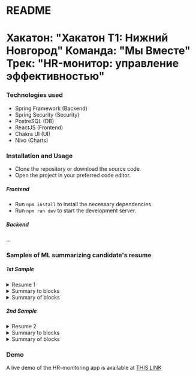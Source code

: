 # README
Хакатон: "Хакатон Т1: Нижний Новгород"
Команда: "Мы Вместе"
Трек: "HR-монитор: управление эффективностью"
========
### Technologies used
* Spring Framework (Backend)
* Spring Security (Security)
* PostreSQL (DB)
* ReactJS (Frontend)
* Chakra UI (UI)
* Nivo (Charts)
### Installation and Usage
* Clone the repository or download the source code.
* Open the project in your preferred code editor.
##### Frontend
* Run ```npm install``` to install the necessary dependencies.
* Run ```npm run dev``` to start the development server.
##### Backend
...

### Samples of ML summarizing candidate's resume
##### 1st Sample
<details><summary>Resume 1</summary>Осипов Артём Михайлович
Главный бухгалтер
Занятость: Полная
Желаемый график работы: Полный день
Желаемая зарплата: от 40 000 руб.
Контактная информация
Телефон: +7 (ХХХ) ХХХ-ХХ-ХХ
Электронная почта: email@yandex.ru
Личная информация
Гражданство: Российская Федерация
Место проживания: г. Улан-Удэ
Переезд: Невозможен
Дата рождения: 18.02.1990 г. (31 год)
Семейное положение: Не женат
Опыт работы
Период работы: 2015 г. — 2022 г. (7 лет)
Должность: Главный бухгалтер с функциями финансового директора
Организация: ОАО "Волновахский Комбинат Хлебопродуктов", г. Екатеринбург
Обязанности:
 Опыт работы в структуре системных предприятий холдинга.
 Составление и разработка штатного расписания, нормирование оплаты труда.
 Полное ведение бухгалтерского и налогового учета в программе 1С:7.
 Работа с первичной документацией.
Период работы: 2014 г. — 2015 г. (1 год)
Должность: Бухгалтер
Организация: ОАО "Волновахский Комбинат Хлебопродуктов", г. Екатеринбург
Обязанности:
 Полное ведение бухгалтерского учета в программе 1С: Предприятие 8,2.
 Работа с первичной документацией.
 Сверка взаиморасчетов с контрагентами.
 Проведение банковских операций.
 Подготовка и сдача отчетности в ПФР, МРИ ФНС, Фин.органы, статистику.
 Расчет и начисление заработной платы.
 Размещение на Гос.закупках.
 Работа с УФК.
 Работа в СУФД.
 Работа в Сбербанк-онлайн.
Образование
Учебное заведение: ФГБОУ высшего профессионального образования "Бурятская 
государственная сельскохозяйственная академия", г. Улан-Удэ
Год окончания: 2022 г.
Факультет: Бухгалтерский учет, анализ и аудит
Специальность: Бухгалтер
Форма обучения: Очная
О себе
Личные качества
Высокая работоспособность, самодисциплина и самомотивация, ответственный подход к 
выполнению поставленных задач. Самоорганизованность, стрессоустойчивость и 
творческий подход помогает браться за новые проекты и доводить дело до конца.
Хорошие коммуникационные навыки. Умею решать конфликтные ситуации и идти на 
компромисс. Удаленный процесс работы, не вызывает препятствий для выполнения 
поставленных задач.
Профессиональные навыки
Владение системами: Гарант, Консультант Плюс, Клиент-банк, 1С. Умение вести 
переговоры, деловая переписка, хорошее знание налогового, бухгалтерского, трудового 
законодательства.
Компьютерные навыки
Уверенный пользователь ПК. Легко справляюсь с любыми офисными приложениями. 
Есть опыт работы в 1С: Бухгалтерия, 1С: УНФ, 1С: ЗУП, СБИС. Опыт работы в системах: 
Гарант, Консультант Плюс, Клиент-банк. В случае с трудностями при работе с 
периферийными устройствами могу переустановить и заново настроить. На интуитивном 
уровне могу освоить любое приложение.
Курсы и тренинги
В 2015 году прошел и успешно завершил курс повышения квалификации 
"Профессиональный главный бухгалтер" в ООО "ОУГДБ ФНСЛ", г. Улан-Удэ. По 
окончании получил документ об успешном завершении, который приложен к резюме.
В 2014 году прошел полный курс "1С:Предприятие для бюджетных учреждений" в 
институте дополнительного профессионального образования и инноваций БГСХ, г. УланУдэ.
Дополнительная информация о себе
Имеется личный автомобиль, опыт вождения 4 года. В свободное время обустраиваю 
дачный участок, люблю проводить время в гармонии с природой
</details>
<details><summary>Summary to blocks</summary>
Главный бухгалтер ОАО «Волновахский Комбинат Хлебопродуктов», г. Екатеринбург Обязанности: Составление штатного расписания, нормирование оплаты труда, ведение бухгалтерского и налогового учета в программе 1С:7. Опыт работы в структуре системных предприятий холдинга: Работа с первичной документацией.
Екатеринбургская государственная сельскохозяйственная академия по бухгалтерскому учету, анализу и аудиту. Обязанности: Работа с первичной документацией, сверка взаиморасчетов с контрагентами и размещение на Госзакупках. Работа в Сбербанке-онлайн.
В Улан-Удэ прошел и завершил курс повышения квалификации «Профессиональный главный бухгалтер» в институте дополнительного профессионального образования и инноваций БГСХ. Дополнительная информация о себе Есть личный автомобиль, опыт вождения 4 года.
</details>
<details><summary>Summary of blocks</summary>
Обязанности: Составление штатного расписания, нормирование оплаты труда, ведение бухгалтерского и налогового учета в программе 1С:7. Опыт работы в структуре системных предприятий холдинга: Работа с первичной документацией, сверка взаиморасчетов с контрагентами и размещение на Госзакупках.
</details>

##### 2nd Sample 
<details><summary>Resume 2</summary>
Фомин Марк Кириллович
Повар
Занятость: Полная
Желаемый график работы: Полный день
Желаемая зарплата: от 45 000 руб.
Контактная информация
Телефон: +7 (ХХХ) ХХХ-ХХ-ХХ
Электронная почта: email@yandex.ru
Личная информация
Гражданство: Российская Федерация
Место проживания: г. Екатеринбург
Переезд: Невозможен
Дата рождения: 11.12.1989 г. (32 года)
Семейное положение: Женат (есть дети)
Опыт работы
Период работы: 2019 г. — по настоящее время (3 года)
Должность: Су шеф
Организация: Баден-Баден термы Уктус, г. Екатеринбург
Обязанности:
 Организация работы поваров, составление заявки, участие в разработке новых блюд, 
оформление и отдача блюд, работа на всех станциях, пицца, холодный, горячий цех, 
касса, бар.
Период работы: 2010 — 2019 (9 лет)
Должность: Шеф-повар
Организация: Ресторан Сезоны, отель "Рамада", г. Новосибирск
Обязанности:
 Разработка и составление меню, технологических карт, анализ продаж, контроль 
себестоимости, опытный пользователь программы IIKO, обучение персонала.
 Проведение и разбор инвентаризаций, работа с документацией.
 Поиск поставщиков и заключение договоров поставки продуктов. Приемка продуктов, 
контроль остатков на складах, контроль соблюдения правил ротации на складах.
 Составление маркетингового плана и плана продаж на год, составление календаря 
мероприятий.
 Организация и контроль работы шведской линии, зала аля карт, банкетной кухни, рум 
сервиса и летней площадки.
 Организация работы, составление меню пятиразового питания для частной школы на 
150 учеников и детского сада на 15 детей, согласование меню в Роспотребнадзоре.
 Проведение детских мастер классов, тематических вечеров кухни народов мира, 
винных дегустаций, свадьбы, банкеты, фуршеты.
Образование
Учебное заведение: Автоматизированные системы обработки информации и управления, 
г. Самара
Год окончания: 2007 (15 лет назад)
Факультет: Технология продуктов общественного питания
Специальность: Повар-технолог
Форма обучения: Очная
О себе
Личные качества
Умение быстро ориентироваться в ситуации, находить решение нестандартных задач. 
Способность к принятию решений, требовательность к себе и окружающим, стремление к 
организации четкого и сбалансированного производственного процесса. Без вредных 
привычек, с хорошим кулинарным и эстетическим вкусом.
Профессиональные навыки
Имеются навыки открытия заведения "с нуля". Опыт работы с иностранными шеф 
поварами.
Компьютерные навыки
Уверенный пользователь ПК. Свободно работаю с Microsoft Office, 1C: торговля и склад.
Курсы и тренинги
В 2010 году прошел полный курс в "Гильдии шеф поваров и шеф кондитеров сибири", г. 
Новосибирск
Дополнительная информация о себе
Увлекаюсь в свободное время велотуризмом и сплавами
</details>
<details><summary>Summary to blocks</summary>
Занятость: Полная Желаемая зарплата: от 45 000 руб. Дата рождения: 11.12.1989 г. (32 года) Семейное положение: Женат (есть дети) Опыт работы Период работы: 2010 — 2019 (9 лет) Должность: Су шеф Организация: Баден-Баден термы Уктус, г. Екатеринбург Обязанности: организация работы поваров, составление заявки и отдача блюд.
В Новосибирске работает опытный пользователь программы IIKO. Обязанности: Разработка и составление меню, анализ продаж, контроль себестоимости, обучение персонала, организация работы шведской линии, зала аля карт, рум сервиса и летней площадки.
В Самаре завершил карьеру шеф поваров и шеф кондитеров сибири. О себе Личные качества Умение быстро ориентироваться в ситуации, требовательность к себе и окружающим, стремление к организации четкого и сбалансированного производственного процесса.
</details>
<details><summary>Summary of blocks</summary>
Занятость: Полная Желаемая зарплата: от 45 000 руб. Дата рождения: 11.12.1989 г. (32 года) О себе Личные качества Умение быстро ориентироваться в ситуации, требовательность к себе и окружающим, стремление к организации четкого и сбалансированного производственного процесса.
</details>

### Demo
A live demo of the HR-monitoring app is available at [THIS LINK](https://disk.yandex.ru/d/4Rwy5Ec-dDarNA)

